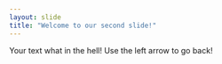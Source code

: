 ```yaml
---
layout: slide
title: "Welcome to our second slide!"
---
```

Your text   what in the hell!
Use the left arrow to go back!
